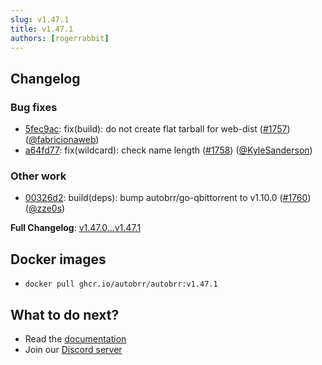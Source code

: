 ```yaml
---
slug: v1.47.1
title: v1.47.1
authors: [rogerrabbit]
---
```

## Changelog


### Bug fixes


* [5fec9ac](https://github.com/autobrr/autobrr/commit/5fec9ac1b290b0bece4dd88acfbbb8d58b13dfc3): fix(build): do not create flat tarball for web\-dist ([\#1757](https://github.com/autobrr/autobrr/pull/1757)) ([@fabricionaweb](https://github.com/fabricionaweb))
* [a64fd77](https://github.com/autobrr/autobrr/commit/a64fd779f82fb8c4512b6a68915dc921f0917c9c): fix(wildcard): check name length ([\#1758](https://github.com/autobrr/autobrr/pull/1758)) ([@KyleSanderson](https://github.com/KyleSanderson))


### Other work


* [00326d2](https://github.com/autobrr/autobrr/commit/00326d248613b6e77b3ec396d94394e5926b09b1): build(deps): bump autobrr/go\-qbittorrent to v1\.10\.0 ([\#1760](https://github.com/autobrr/autobrr/pull/1760)) ([@zze0s](https://github.com/zze0s))


**Full Changelog**: [v1\.47\.0\...v1\.47\.1](https://github.com/autobrr/autobrr/compare/v1.47.0...v1.47.1)


## Docker images


* `docker pull ghcr.io/autobrr/autobrr:v1.47.1`


## What to do next?


* Read the [documentation](https://autobrr.com)
* Join our [Discord server](https://discord.gg/WQ2eUycxyT)
